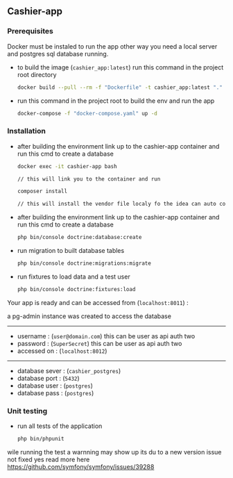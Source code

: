 ## Cashier-app



### Prerequisites

Docker must be instaled to run the app other way you need a local server and postgres sql database running.

* to build the image (` cashier_app:latest `) run this command in the project root directory
  ```bash
  docker build --pull --rm -f "Dockerfile" -t cashier_app:latest "."
  ```

* run this command in the project root to build the env and run the app
  ```bash
  docker-compose -f "docker-compose.yaml" up -d
  ```

### Installation

* after building the environment link up to the cashier-app container and run this cmd to create a database

   ```bash
   docker exec -it cashier-app bash

   // this will link you to the container and run

   composer install

   // this will install the vendor file localy fo the idea can auto complete code
   ```
* after building the environment link up to the cashier-app container and run this cmd to create a database

   ```bash
   php bin/console doctrine:database:create
   ```
* run migration to built database tables

   ```bash
   php bin/console doctrine:migrations:migrate
   ```
* run fixtures to load data and a test user

   ```bash
   php bin/console doctrine:fixtures:load
   ```


Your app is ready and can be accessed from (` localhost:8011 `) :

a pg-admin instance was created to access the database

 ---
 - username     : (` user@domain.com `) this can be user as api auth two
 - password     : (` SuperSecret `) this can be user as api auth two
 - accessed on  : (` localhost:8012 `)
---
 - database sever : (` cashier_postgres `)
 - database port : (` 5432 `)
 - database user : (` postgres `)
 - database pass : (` postgres `)
 

### Unit testing

* run all tests of the application

   ```bash
   php bin/phpunit
    ```
wile running the test a warnning may show up its du to a new version issue not fixed yes read more here
https://github.com/symfony/symfony/issues/39288